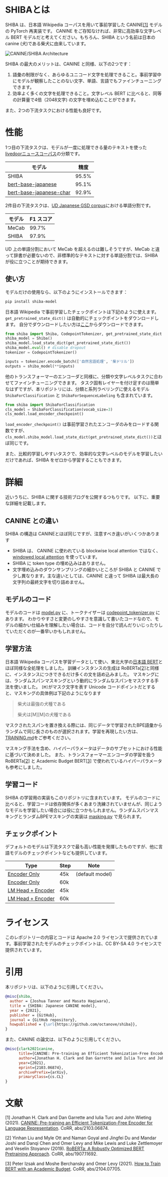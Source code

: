 # SHIBAとは

SHIBA は、日本語 Wikipedia コーパスを用いて事前学習した CANINE[[1]](#1) モデルの PyTorch 再実装です。
CANINE をご存知なければ、非常に高効率な文字レベル BERT モデルだと考えてください。もちろん、SHIBA という名前は日本の canine (犬)である柴犬に由来しています。

![CANINE/SHIBA Architecture](canine_architecture.png "CANINE/SHIBA Architecture")

SHIBA の最大のメリットは、CANINE と同様、以下の2つです：

1. 語彙の制限がなく、あらゆるユニコード文字を処理できること。事前学習中にモデルが観察したことのない文字、単語、言語でもファインチューニングできます。
2. 効率よく多くの文字を処理できること。文字レベル BERT に比べると、同等の計算量で4倍（2048文字) の文字を埋め込むことができます。

また、2つの下流タスクにおける性能も良好です。

# 性能 

1つ目の下流タスクは、モデルが一度に処理できる量のテキストを使った[livedoorニュースコーパス](https://www.rondhuit.com/download.html)の分類です。

| モデル | 精度 |
|---|---|
| SHIBA | 95.5% |
| [bert-base-japanese](https://huggingface.co/cl-tohoku/bert-base-japanese) | 95.1% |
| [bert-base-japanese-char](https://huggingface.co/cl-tohoku/bert-base-japanese-char) |  92.9% |

2件目の下流タスクは、[UD Japanese GSD corpus](https://universaldependencies.org/treebanks/ja_gsd/index.html)における単語分割です。

| モデル | F1 スコア  |
|---|---|
| MeCab | 99.7%  |
| SHIBA | 97.9% |

UD 上の単語分割において MeCab を超えるのは難しそうですが、MeCab と違って辞書が必要ないので、非標準的なテキストに対する単語分割では、SHIBA が役に立つことが期待できます。

## 使い方

モデルだけの使用なら、以下のようにインストールできます：

```bash
pip install shiba-model
```

日本語 Wikipedia で事前学習したチェックポイントは下記のように使えます。
`get_pretrained_state_dict()` は自動的にチェックポイントをダウンロードします。
自分でダウンロードしたい方は[ここ](https://storage.googleapis.com/shiba.octanove.com/published_checkpoints/shiba_check45k.pt)からダウンロードできます。

```python
from shiba import Shiba, CodepointTokenizer, get_pretrained_state_dict
shiba_model = Shiba()
shiba_model.load_state_dict(get_pretrained_state_dict())
shiba_model.eval() # disable dropout
tokenizer = CodepointTokenizer()

inputs = tokenizer.encode_batch(['自然言語処理', '柴ドリル'])
outputs = shiba_model(**inputs)
```

他のトランスフォーマーのエンコーダと同様に、分類や文字レベルタスクに合わせてファインチューニングできます。
タスク固有レイヤーを付け足すのは簡単なはずですが、本リポジトリには、分類と系列ラベリングに使えるモデル `ShibaForClassification` と `ShibaForSequenceLabeling` も含まれています。

```python
from shiba import ShibaForClassification
cls_model = ShibaForClassification(vocab_size=3)
cls_model.load_encoder_checkpoint()
```

`load_encoder_checkpoint()` は事前学習されたエンコーダのみをロードする関数ですが、`cls_model.shiba_model.load_state_dict(get_pretrained_state_dict())`とほぼ同じです。

また、比較的学習しやすいタスクで、効率的な文字レベルのモデルを学習したいだけであれば、SHIBA をゼロから学習することもできます。

# 詳細

近いうちに、SHIBA に関する技術ブログを公開するつもりです。
以下に、重要な詳細を記載します。

## CANINE との違い

SHIBA の構造は CANINEとほぼ同じですが、注意すべき違いがいくつかあります

* SHIBA は、 CANINE に使われている blockwise local attention ではなく、[windowed local attention](https://github.com/lucidrains/local-attention) を使っています。
* SHIBA に token type の埋め込みはありません。 
* 文字埋め込みのダウンサンプリングの細かいところが SHIBA と CANINE で少し異なります。主な違いとしては、CANINE と違って SHIBA は最大長の文字列の最終文字を切り詰めません。

## モデルのコード

モデルのコードは [model.py](shiba/model.py) に、トークナイザーは [codepoint_tokenizer.py](shiba/codepoint_tokenizer.py) にあります。
わかりやすさと変更のしやすさを意識して書いたコードなので、モデルの細かい仕組みを理解したい場合は、コードを自分で読んだりいじったりしていただくのが一番早いかもしれません。

## 学習方法

日本語 Wikipedia コーパスを学習データとして使い、東北大学の[日本語 BERT](https://github.com/cl-tohoku/bert-japanese)とほぼ同様な全処理をしました。
訓練インスタンスの生成は RoBERTa[[2]](#2)と同様に、インスタンスにつきできるだけ多くの文を詰め込みました。
マスキングには、ランダムスパンマスキングという動的にランダムなスパンをマスクする手法を使いました。
`[M]`がマスク文字を表す Unicode コードポイントだとすると、マスキングの具体例は下記のようになります

> 柴犬は最強の犬種である
> 
> 柴犬は[M][M]の犬種である

マスクされたスパンを置き換える際には、同じデータで学習されたBPE語彙からランダムで同じ長さのものが選択されます。学習を再現したい方は、[TRAINING.md](TRAINING.md)をご参考ください。

マスキング手法を含め、ハイパーパラメータはデータのサブセットにおける性能に基づいて決めました。
また、トランスフォーマーエンコーダの学習を扱う RoBERTa[[2]](#2) と Academic Budget BERT[[3]](#3) で使われているハイパーパラメータも参考にしました。

## 学習コード

SHIBA の学習用の実装もこのリポジトリに含まれています。
モデルのコードに比べると、学習コードは依存関係が多くあまり洗練されていませんが、同じようなモデルを学習したい場合には役に立つかもしれません。ランダムスパンマスキングとランダムBPEマスキングの実装は [masking.py](training/masking.py) で見られます。

## チェックポイント

デフォルトのモデルは下流タスクで最も高い性能を発揮したものですが、他に言語モデルのチェックポイントなども提供しています。


| Type              | Step | Note            |
|-------------------|------|-----------------|
| [Encoder Only](https://storage.googleapis.com/shiba.octanove.com/published_checkpoints/shiba_check45k.pt)      | 45k  | (default model) |
| [Encoder Only](https://storage.googleapis.com/shiba.octanove.com/published_checkpoints/shiba_check60k.pt)     | 60k  |                 |
| [LM Head + Encoder](https://storage.googleapis.com/shiba.octanove.com/published_checkpoints/lm_check45k.pt) | 45k  |                 |
| [LM Head + Encoder](https://storage.googleapis.com/shiba.octanove.com/published_checkpoints/lm_check60k.pt) | 60k  |                 |

# ライセンス

このレポジトリーの内容とコードは Apache 2.0 ライセンスで提供されています。事前学習されたモデルのチェックポイントは、CC BY-SA 4.0  ライセンスで提供されています。

# 引用

本リポジトリは、以下のように引用してください。

```bibtex
@misc{shiba,
  author = {Joshua Tanner and Masato Hagiwara},
  title = {SHIBA: Japanese CANINE model},
  year = {2021},
  publisher = {GitHub},
  journal = {GitHub repository},
  howpublished = {\url{https://github.com/octanove/shiba}},
}
```

また、CANINE の論文は、以下のように引用してください。

```bibtex
@misc{clark2021canine,
      title={CANINE: Pre-training an Efficient Tokenization-Free Encoder for Language Representation}, 
      author={Jonathan H. Clark and Dan Garrette and Iulia Turc and John Wieting},
      year={2021},
      eprint={2103.06874},
      archivePrefix={arXiv},
      primaryClass={cs.CL}
}
```

# 文献
<a id="1">[1]</a> Jonathan H. Clark and Dan Garrette and Iulia Turc and John Wieting (2021). [CANINE: Pre-training an Efficient Tokenization-Free Encoder for Language Representation](https://arxiv.org/abs/2103.06874). CoRR, abs/2103.06874.

<a id="2">[2]</a> Yinhan Liu and Myle Ott and Naman Goyal and Jingfei Du and Mandar Joshi and Danqi Chen and Omer Levy and Mike Lewis and Luke Zettlemoyer and Veselin Stoyanov (2019). [RoBERTa: A Robustly Optimized BERT Pretraining Approach](https://arxiv.org/abs/1907.11692). CoRR, abs/1907.11692.

<a id="3">[3]</a>
Peter Izsak and Moshe Berchansky and Omer Levy (2021). [How to Train BERT with an Academic Budget](https://arxiv.org/abs/2104.07705). CoRR, abs/2104.07705.












